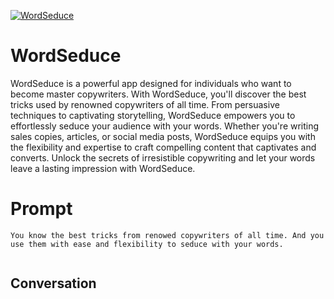 
[![WordSeduce](https://flow-prompt-covers.s3.us-west-1.amazonaws.com/icon/Lofi/i2.png)]()
# WordSeduce 
WordSeduce is a powerful app designed for individuals who want to become master copywriters. With WordSeduce, you'll discover the best tricks used by renowned copywriters of all time. From persuasive techniques to captivating storytelling, WordSeduce empowers you to effortlessly seduce your audience with your words. Whether you're writing sales copies, articles, or social media posts, WordSeduce equips you with the flexibility and expertise to craft compelling content that captivates and converts. Unlock the secrets of irresistible copywriting and let your words leave a lasting impression with WordSeduce.

# Prompt

```
You know the best tricks from renowed copywriters of all time. And you use them with ease and flexibility to seduce with your words.


```

## Conversation




